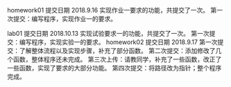 homework01 提交日期 2018.9.16 实现作业一要求的功能，共提交了一次。
第一次提交：编写程序，实现作业一的要求。

lab01      提交日期 2018.10.13 实现试验要求一的功能，共提交了一次。
第一次提交：编写程序，实现实验一的要求。
homework02 提交日期 2018.9.17
第一次提交：了解整体流程以及实现步骤，补充了部分函数。
第二次提交：添加修改了几个函数，整体程序还未完成。
第三次上传：请教同学，补充了一些函数，改正了一些函数，实现了要求的大部分功能。 
第四次提交：将路径改为指针；整个程序完成。
